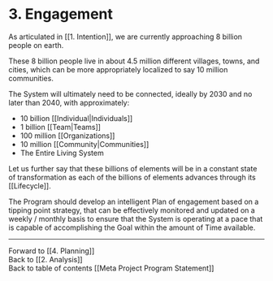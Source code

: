 # 3. Engagement
As articulated in [[1. Intention]], we are currently approaching 8 billion people on earth. 

These 8 billion people live in about 4.5 million different villages, towns, and cities, which can be more appropriately localized to say 10 million communities. 

The System will ultimately need to be connected, ideally by 2030 and no later than 2040, with approximately: 

- 10 billion [[Individual|Individuals]]  
- 1 billion [[Team|Teams]]  
- 100 million [[Organizations]]  
- 10 million [[Community|Communities]]  
- The Entire Living System  

Let us further say that these billions of elements will be in a constant state of transformation as each of the billions of elements advances through its [[Lifecycle]]. 

The Program should develop an intelligent Plan of engagement based on a tipping point strategy, that can be effectively monitored and updated on a weekly / monthly basis to ensure that the System is operating at a pace that is capable of accomplishing the Goal within the amount of Time available. 

___

Forward to [[4. Planning]]  
Back to [[2. Analysis]]  
Back to table of contents [[Meta Project Program Statement]]  

